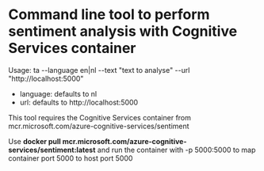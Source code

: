 # Command line tool to perform sentiment analysis with Cognitive Services container
Usage: ta --language en|nl --text "text to analyse" --url "http://localhost:5000"

- language: defaults to nl
- url: defaults to http://localhost:5000

This tool requires the Cognitive Services container from mcr.microsoft.com/azure-cognitive-services/sentiment

Use **docker pull mcr.microsoft.com/azure-cognitive-services/sentiment:latest** and run the container with -p 5000:5000 to map container port 5000 to host port 5000
